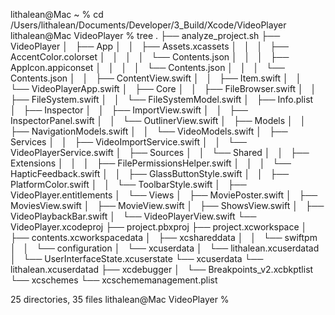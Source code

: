 lithalean@Mac ~ % cd /Users/lithalean/Documents/Developer/3_Build/Xcode/VideoPlayer
lithalean@Mac VideoPlayer % tree
.
├── analyze_project.sh
├── VideoPlayer
│   ├── App
│   │   ├── Assets.xcassets
│   │   │   ├── AccentColor.colorset
│   │   │   │   └── Contents.json
│   │   │   ├── AppIcon.appiconset
│   │   │   │   └── Contents.json
│   │   │   └── Contents.json
│   │   ├── ContentView.swift
│   │   ├── Item.swift
│   │   └── VideoPlayerApp.swift
│   ├── Core
│   │   ├── FileBrowser.swift
│   │   ├── FileSystem.swift
│   │   └── FileSystemModel.swift
│   ├── Info.plist
│   ├── Inspector
│   │   ├── ImportView.swift
│   │   ├── InspectorPanel.swift
│   │   └── OutlinerView.swift
│   ├── Models
│   │   ├── NavigationModels.swift
│   │   └── VideoModels.swift
│   ├── Services
│   │   ├── VideoImportService.swift
│   │   └── VideoPlayerService.swift
│   ├── Sources
│   │   └── Shared
│   │       ├── Extensions
│   │       │   ├── FilePermissionsHelper.swift
│   │       │   └── HapticFeedback.swift
│   │       ├── GlassButtonStyle.swift
│   │       ├── PlatformColor.swift
│   │       └── ToolbarStyle.swift
│   ├── VideoPlayer.entitlements
│   └── Views
│       ├── MoviePoster.swift
│       ├── MoviesView.swift
│       ├── MovieView.swift
│       ├── ShowsView.swift
│       ├── VideoPlaybackBar.swift
│       └── VideoPlayerView.swift
└── VideoPlayer.xcodeproj
    ├── project.pbxproj
    ├── project.xcworkspace
    │   ├── contents.xcworkspacedata
    │   ├── xcshareddata
    │   │   └── swiftpm
    │   │       └── configuration
    │   └── xcuserdata
    │       └── lithalean.xcuserdatad
    │           └── UserInterfaceState.xcuserstate
    └── xcuserdata
        └── lithalean.xcuserdatad
            ├── xcdebugger
            │   └── Breakpoints_v2.xcbkptlist
            └── xcschemes
                └── xcschememanagement.plist

25 directories, 35 files
lithalean@Mac VideoPlayer % 
